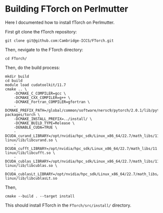 # Building FTorch on Perlmutter

Here I documented how to install fTorch on Perlmutter.

First git clone the fTorch repository:
```
git clone git@github.com:Cambridge-ICCS/FTorch.git
```

Then, nevigate to the FTorch directory:
```
cd FTorch/
```

Then, do the build process:
```
mkdir build
cd build
module load cudatoolkit/11.7
cmake .. \
    -DCMAKE_C_COMPILER=gcc \
    -DCMAKE_CXX_COMPILER=g++ \
    -DCMAKE_Fortran_COMPILER=gfortran \
    -DCMAKE_PREFIX_PATH=/global/common/software/nersc9/pytorch/2.0.1/lib/python3.9/site-packages/torch \
    -DCMAKE_INSTALL_PREFIX=../install/ \
    -DCMAKE_BUILD_TYPE=Release \
    -DENABLE_CUDA=TRUE \
    -DCUDA_curand_LIBRARY=/opt/nvidia/hpc_sdk/Linux_x86_64/22.7/math_libs/11.7/targets/x86_64-linux/lib/libcurand.so \
    -DCUDA_cufft_LIBRARY=/opt/nvidia/hpc_sdk/Linux_x86_64/22.7/math_libs/11.7/targets/x86_64-linux/lib/libcufft.so \
    -DCUDA_cublas_LIBRARY=/opt/nvidia/hpc_sdk/Linux_x86_64/22.7/math_libs/11.7/targets/x86_64-linux/lib/libcublas.so \
    -DCUDA_cublasLt_LIBRARY=/opt/nvidia/hpc_sdk/Linux_x86_64/22.7/math_libs/11.7/targets/x86_64-linux/lib/libcublasLt.so
```

Then, 
```
cmake --build . --target install
```

This should install FTorch in the `FTorch/src/install/` directory.
